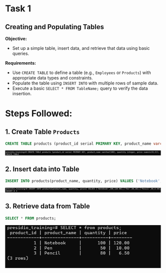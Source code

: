 # Task 1

## **Creating and Populating Tables**
    
**Objective:**
    
- Set up a simple table, insert data, and retrieve that data using basic queries.
    
**Requirements:**
    
- Use `CREATE TABLE` to define a table (e.g., `Employees` or `Products`) with appropriate data types and constraints.
- Populate the table using `INSERT INTO` with multiple rows of sample data.
- Execute a basic `SELECT * FROM TableName;` query to verify the data insertion.


# Steps Followed:

## 1. Create Table `Products`

``` sql
CREATE TABLE products (product_id serial PRIMARY KEY, product_name varchar(100), quantity integer, price numeric(8,2));
```
![alt text](image-2.png)

## 2. Insert data into Table

``` sql
INSERT INTO products(product_name, quantity, price) VALUES ('Notebook',100,120.00),('Pen',50,10),('Pencil',80,6.50);
```
![alt text](image-3.png)

## 3. Retrieve data from Table

``` sql
SELECT * FROM products;
```
![alt text](image-4.png)